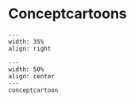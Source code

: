 # Conceptcartoons

<div style="clear: both;">

```{figure} ../figures/confirmed.png
---
width: 35%
align: right
```

</div>

```{figure} ../demos/demo23/demo23_figure3.jpg
---
width: 50%
align: center
---
conceptcartoon
```